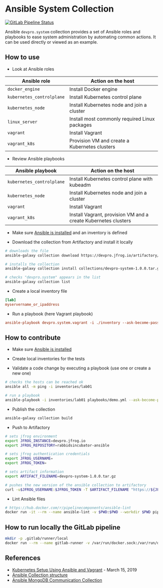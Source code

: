 # Ansible System Collection

[![GitLab Pipeline Status](https://gitlab.com/devpro-labs/ansible-system-collection/badges/main/pipeline.svg)](https://gitlab.com/devpro-labs/ansible-system-collection/-/pipelines)

Ansible `devpro.system` collection provides a set of Ansible roles and playbooks to ease system administration by automating common actions. It can be used directly or viewed as an example.

## How to use

* Look at Ansible roles

Ansible role              | Action on the host
--------------------------|----------------------------------------------
`docker_engine`           | Install Docker engine
`kubernetes_controlplane` | Install Kubernetes control plane
`kubernetes_node`         | Install Kubernetes node and join a cluster
`linux_server`            | Install most commonly required Linux packages
`vagrant`                 | Install Vagrant
`vagrant_k8s`             | Provision VM and create a Kubernetes clusters

* Review Ansible playbooks

Ansible playbook          | Action on the host
--------------------------|---------------------------------------------------------------
`kubernetes_controlplane` | Install Kubernetes control plane with kubeadm
`kubernetes_node`         | Install Kubernetes node and join a cluster
`vagrant`                 | Install Vagrant
`vagrant_k8s`             | Install Vagrant, provision VM and a create Kubernetes clusters

* Make sure [Ansible is installed](https://docs.ansible.com/ansible/latest/installation_guide/index.html) and an inventory is defined

* Download the collection from Artifactory and install it locally

```bash
# downloads the file
ansible-galaxy collection download https://devpro.jfrog.io/artifactory/devpro-ansible/devpro-system-1.0.0.tar.gz

# installs the collection
ansible-galaxy collection install collections/devpro-system-1.0.0.tar.gz

# checks "devpro.system" appears in the list
ansible-galaxy collection list
```

* Create a local inventory file

```ini
[lab]
myservername_or_ipaddress
```

* Run a playbook (here Vagrant playbook)

```ini
ansible-playbook devpro.system.vagrant -i ./inventory --ask-become-pass
```

## How to contribute

* Make sure [Ansible is installed](https://docs.ansible.com/ansible/latest/installation_guide/index.html)

* Create local inventories for the tests

* Validate a code change by executing a playbook (use one or create a new one)

```bash
# checks the hosts can be reached ok
ansible all -m ping -i inventories/lab01

# run a playbook
ansible-playbook -i inventories/lab01 playbooks/demo.yml --ask-become-pass
```

* Publish the collection

```bash
ansible-galaxy collection build
```

* Push to Artifactory

```bash
# sets jfrog environment
export JFROG_INSTANCE=devpro.jfrog.io
export JFROG_REPOSITORY=rabbidsincubator-ansible

# sets jfrog authentication credentials
export JFROG_USERNAME=
export JFROG_TOKEN=

# sets artifact information
export ARTIFACT_FILENAME=devpro-system-1.0.0.tar.gz

# pushes the new version of the ansible collection to artifactory
curl -u$JFROG_USERNAME:$JFROG_TOKEN -T $ARTIFACT_FILENAME "https://${JFROG_INSTANCE}/artifactory/${JFROG_REPOSITORY}/${ARTIFACT_FILENAME}"
```

* Lint Ansible files

```bash
# https://hub.docker.com/r/pipelinecomponents/ansible-lint
docker run -it --rm --name ansible-lint -v $PWD:$PWD --workdir $PWD pipelinecomponents/ansible-lint
```

## How to run locally the GitLab pipeline

```bash
mkdir -p .gitlab/runner/local
docker run --rm --name gitlab-runner -v /var/run/docker.sock:/var/run/docker.sock -v $PWD/.gitlab/runner/local/config:/etc/gitlab-runner -v $PWD:$PWD --workdir $PWD gitlab/gitlab-runner exec docker ci
```

## References

* [Kubernetes Setup Using Ansible and Vagrant](https://kubernetes.io/blog/2019/03/15/kubernetes-setup-using-ansible-and-vagrant/) - March 15, 2019
* [Ansible Collection structure](https://docs.ansible.com/ansible/latest/dev_guide/developing_collections_structure.html)
* [Ansible MongoDB Communication Collection](https://github.com/ansible-collections/community.mongodb)
